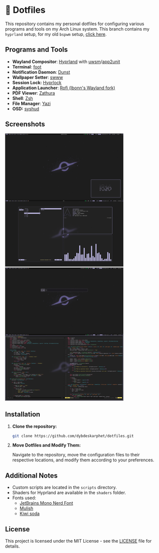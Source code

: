 # 🎨 Dotfiles

This repository contains my personal dotfiles for configuring various programs and tools on my Arch Linux system. This branch contains my `hyprland` setup, for my old `bspwm` setup, [click here](https://github.com/dybdeskarphet/dotfiles/tree/bspwm).

## Programs and Tools

- **Wayland Compositor**: [Hyprland](https://hyprland.org/) with [uwsm](https://github.com/Vladimir-csp/uwsm)/[app2unit](https://github.com/Vladimir-csp/app2unit)
- **Terminal**: [foot](https://codeberg.org/dnkl/foot)
- **Notification Daemon**: [Dunst](https://dunst-project.org/)
- **Wallpaper Setter**: [swww](https://github.com/LGFae/swww)
- **Session Lock:** [Hyprlock](https://github.com/hyprwm/hyprlock)
- **Application Launcher**: [Rofi (lbonn's Wayland fork)](https://github.com/lbonn/rofi)
- **PDF Viewer**: [Zathura](https://pwmt.org/projects/zathura/)
- **Shell**: [Zsh](https://www.zsh.org/)
- **File Manager**: [Yazi](https://github.com/sxyazi/yazi)
- **OSD:** [syshud](https://github.com/System64fumo/syshud)

## Screenshots

<img src="ss1.png" width="384"> <img src="ss2.png" width="384">

## Installation

1. **Clone the repository:**

   ```bash
   git clone https://github.com/dybdeskarphet/dotfiles.git
   ```

2. **Move Dotfiles and Modify Them:**

   Navigate to the repository, move the configuration files to their respective locations, and modify them according to your preferences.

## Additional Notes

- Custom scripts are located in the `scripts` directory.
- Shaders for Hyprland are available in the `shaders` folder.
- Fonts used:
  - [JetBrains Mono Nerd Font](https://www.nerdfonts.com/font-downloads)
  - [Mulish](https://fonts.google.com/specimen/Mulish)
  - [Kiwi soda](https://www.dafont.com/kiwisoda.font)

## License

This project is licensed under the MIT License - see the [LICENSE](LICENSE) file for details.
